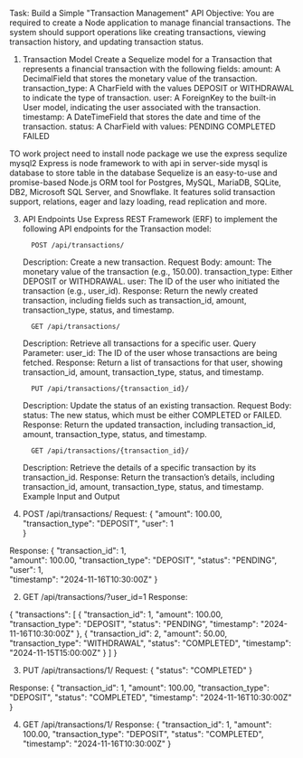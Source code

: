 Task: Build a Simple "Transaction Management" API
Objective:
You are required to create a Node application to manage financial transactions. The system should support operations like creating transactions, viewing transaction history, and updating transaction status.
1. Transaction Model
Create a Sequelize model for a Transaction that represents a financial transaction with the following fields:
amount: A DecimalField that stores the monetary value of the transaction.
transaction_type: A CharField with the values DEPOSIT or WITHDRAWAL to indicate the type of transaction.
user: A ForeignKey to the built-in User model, indicating the user associated with the transaction.
timestamp: A DateTimeField that stores the date and time of the transaction. 
status: A CharField with values:
PENDING
COMPLETED
FAILED


TO work project need to install node package we use the express sequlize mysql2
Express is node framework to with api in server-side
mysql is database to store table in the database
Sequelize is an easy-to-use and promise-based Node.js ORM tool for Postgres, MySQL, MariaDB, SQLite, DB2, Microsoft SQL Server, and Snowflake. It features solid transaction support, relations, eager and lazy loading, read replication and more.

3. API Endpoints
Use Express REST Framework (ERF) to implement the following API endpoints for the Transaction model:

         POST /api/transactions/
     Description: Create a new transaction.
     Request Body:
     amount: The monetary value of the transaction (e.g., 150.00).
     transaction_type: Either DEPOSIT or WITHDRAWAL.
     user: The ID of the user who initiated the transaction (e.g., user_id).
     Response: Return the newly created transaction, including fields such as transaction_id, amount, transaction_type, status, and timestamp.

         GET /api/transactions/
      Description: Retrieve all transactions for a specific user.
      Query Parameter: user_id: The ID of the user whose transactions are being fetched.
      Response: Return a list of transactions for that user, showing transaction_id, amount, transaction_type, status, and timestamp.

         PUT /api/transactions/{transaction_id}/
      Description: Update the status of an existing transaction.
      Request Body:
      status: The new status, which must be either COMPLETED or FAILED.
      Response: Return the updated transaction, including transaction_id, amount, transaction_type, status, and timestamp.

         GET /api/transactions/{transaction_id}/
      Description: Retrieve the details of a specific transaction by its transaction_id.
      Response: Return the transaction’s details, including transaction_id, amount, transaction_type, status, and timestamp.
Example Input and Output
1. POST /api/transactions/
Request:
{
  "amount": 100.00,
  "transaction_type": "DEPOSIT",
  "user": 1  
}

Response:
{
  "transaction_id": 1,  
  "amount": 100.00,
  "transaction_type": "DEPOSIT",
  "status": "PENDING",
  "user": 1,  
  "timestamp": "2024-11-16T10:30:00Z"
}

2. GET /api/transactions/?user_id=1
Response:

{
  "transactions": [
{
    "transaction_id": 1,
      "amount": 100.00,
      "transaction_type": "DEPOSIT",
      "status": "PENDING",
      "timestamp": "2024-11-16T10:30:00Z"
    },
    {
      "transaction_id": 2,
      "amount": 50.00,
      "transaction_type": "WITHDRAWAL",
      "status": "COMPLETED",
      "timestamp": "2024-11-15T15:00:00Z"
    }
  ]
}

3. PUT /api/transactions/1/
Request:
{
  "status": "COMPLETED"
}

Response:
{
  "transaction_id": 1,
  "amount": 100.00,
  "transaction_type": "DEPOSIT",
  "status": "COMPLETED",
  "timestamp": "2024-11-16T10:30:00Z"
}

4. GET /api/transactions/1/
Response:
{
  "transaction_id": 1,
  "amount": 100.00,
  "transaction_type": "DEPOSIT",
  "status": "COMPLETED",
  "timestamp": "2024-11-16T10:30:00Z"
}





